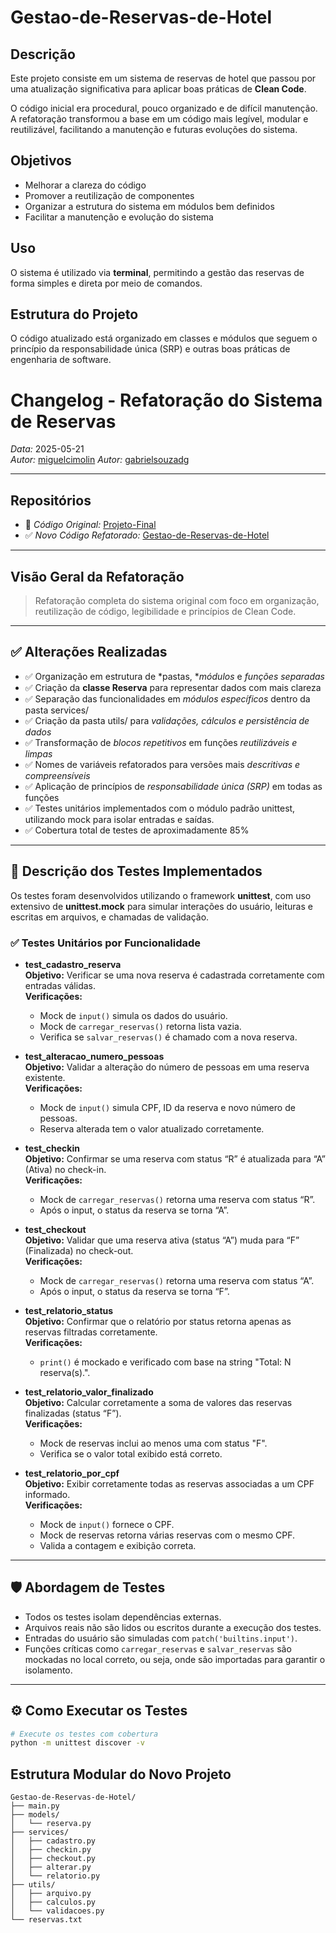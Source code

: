 # Gestao-de-Reservas-de-Hotel

## Descrição

Este projeto consiste em um sistema de reservas de hotel que passou por uma atualização significativa para aplicar boas práticas de **Clean Code**.

O código inicial era procedural, pouco organizado e de difícil manutenção. A refatoração transformou a base em um código mais legível, modular e reutilizável, facilitando a manutenção e futuras evoluções do sistema.

## Objetivos

- Melhorar a clareza do código  
- Promover a reutilização de componentes  
- Organizar a estrutura do sistema em módulos bem definidos  
- Facilitar a manutenção e evolução do sistema  

## Uso

O sistema é utilizado via **terminal**, permitindo a gestão das reservas de forma simples e direta por meio de comandos.

## Estrutura do Projeto

O código atualizado está organizado em classes e módulos que seguem o princípio da responsabilidade única (SRP) e outras boas práticas de engenharia de software.

# Changelog - Refatoração do Sistema de Reservas

*Data:* 2025-05-21  
*Autor:* [miguelcimolin](https://github.com/miguelcimolin)
*Autor:* [gabrielsouzadg](https://github.com/gabrielsouzadg)

---

## Repositórios

- 🔄 *Código Original:* [Projeto-Final](https://github.com/miguelcimolin/Projeto-Final)  
- ✅ *Novo Código Refatorado:* [Gestao-de-Reservas-de-Hotel](https://github.com/miguelcimolin/Gestao-de-Reservas-de-Hotel)

---

## Visão Geral da Refatoração

> Refatoração completa do sistema original com foco em organização, reutilização de código, legibilidade e princípios de Clean Code.

---

## ✅ Alterações Realizadas

- ✅ Organização em estrutura de *pastas, **módulos* e *funções separadas*
- ✅ Criação da **classe Reserva** para representar dados com mais clareza
- ✅ Separação das funcionalidades em *módulos específicos* dentro da pasta services/
- ✅ Criação da pasta utils/ para *validações, cálculos e persistência de dados*
- ✅ Transformação de *blocos repetitivos* em funções *reutilizáveis e limpas*
- ✅ Nomes de variáveis refatorados para versões mais *descritivas e compreensíveis*
- ✅ Aplicação de princípios de *responsabilidade única (SRP)* em todas as funções
- ✅ Testes unitários implementados com o módulo padrão unittest, utilizando mock para isolar entradas e saídas.
- ✅ Cobertura total de testes de aproximadamente 85%

---

## 🧪 Descrição dos Testes Implementados

Os testes foram desenvolvidos utilizando o framework **unittest**, com uso extensivo de **unittest.mock** para simular interações do usuário, leituras e escritas em arquivos, e chamadas de validação.

### ✅ Testes Unitários por Funcionalidade

- **test_cadastro_reserva**  
  **Objetivo:** Verificar se uma nova reserva é cadastrada corretamente com entradas válidas.  
  **Verificações:**  
  - Mock de `input()` simula os dados do usuário.  
  - Mock de `carregar_reservas()` retorna lista vazia.  
  - Verifica se `salvar_reservas()` é chamado com a nova reserva.

- **test_alteracao_numero_pessoas**  
  **Objetivo:** Validar a alteração do número de pessoas em uma reserva existente.  
  **Verificações:**  
  - Mock de `input()` simula CPF, ID da reserva e novo número de pessoas.  
  - Reserva alterada tem o valor atualizado corretamente.

- **test_checkin**  
  **Objetivo:** Confirmar se uma reserva com status “R” é atualizada para “A” (Ativa) no check-in.  
  **Verificações:**  
  - Mock de `carregar_reservas()` retorna uma reserva com status “R”.  
  - Após o input, o status da reserva se torna “A”.

- **test_checkout**  
  **Objetivo:** Validar que uma reserva ativa (status “A”) muda para “F” (Finalizada) no check-out.  
  **Verificações:**  
  - Mock de `carregar_reservas()` retorna uma reserva com status “A”.  
  - Após o input, o status da reserva se torna “F”.

- **test_relatorio_status**  
  **Objetivo:** Confirmar que o relatório por status retorna apenas as reservas filtradas corretamente.  
  **Verificações:**  
  - `print()` é mockado e verificado com base na string "Total: N reserva(s).".

- **test_relatorio_valor_finalizado**  
  **Objetivo:** Calcular corretamente a soma de valores das reservas finalizadas (status “F”).  
  **Verificações:**  
  - Mock de reservas inclui ao menos uma com status "F".  
  - Verifica se o valor total exibido está correto.

- **test_relatorio_por_cpf**  
  **Objetivo:** Exibir corretamente todas as reservas associadas a um CPF informado.  
  **Verificações:**  
  - Mock de `input()` fornece o CPF.  
  - Mock de reservas retorna várias reservas com o mesmo CPF.  
  - Valida a contagem e exibição correta.

---

## 🛡️ Abordagem de Testes

- Todos os testes isolam dependências externas.  
- Arquivos reais não são lidos ou escritos durante a execução dos testes.  
- Entradas do usuário são simuladas com `patch('builtins.input')`.  
- Funções críticas como `carregar_reservas` e `salvar_reservas` são mockadas no local correto, ou seja, onde são importadas para garantir o isolamento.

---

## ⚙️ Como Executar os Testes

```bash
# Execute os testes com cobertura
python -m unittest discover -v
```

## Estrutura Modular do Novo Projeto

```plaintext
Gestao-de-Reservas-de-Hotel/
├── main.py
├── models/
│   └── reserva.py
├── services/
│   ├── cadastro.py
│   ├── checkin.py
│   ├── checkout.py
│   ├── alterar.py
│   └── relatorio.py
├── utils/
│   ├── arquivo.py
│   ├── calculos.py
│   └── validacoes.py
└── reservas.txt



